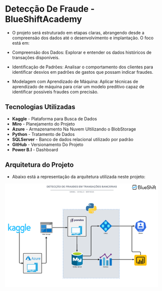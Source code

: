 # Detecção De Fraude - BlueShiftAcademy

- O projeto será estruturado em etapas claras, abrangendo desde a compreensão dos dados até o desenvolvimento e implantação. O foco está em:

- Compreensão dos Dados: Explorar e entender os dados históricos de transações disponíveis.

- Identificação de Padrões: Analisar o comportamento dos clientes para identificar desvios em padrões de gastos que possam indicar fraudes.

- Modelagem com Aprendizado de Máquina: Aplicar técnicas de aprendizado de máquina para criar um modelo preditivo capaz de identificar possíveis fraudes com precisão.


## Tecnologias Utilizadas

- **Kaggle** - Plataforma para Busca de Dados
- **Miro** - Planejamento do Projeto
- **Azure** - Armazenamento Na Nuvem Ultilizando o BlobStorage
- **Python** - Tratamento de Dados
- **SQLServer** - Banco de dados relacional utilizado por padrão
- **GitHub** - Versionamento Do Projeto
- **Power B.I** - Dashboard

## Arquitetura do Projeto

- Abaixo está a representação da arquitetura utilizada neste projeto:

![Arquitetura do Projeto](Imagens/arquitetura_projeto.png)


